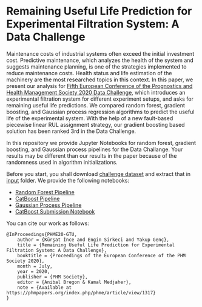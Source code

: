 # Remaining Useful Life Prediction for Experimental Filtration System: A Data Challenge

Maintenance costs of industrial systems often exceed the initial investment cost. Predictive maintenance, which analyzes the health of the system and suggests maintenance planning, is one of the strategies implemented to reduce maintenance costs. Health status and life estimation of the machinery are the most researched topics in this context. In this paper, we present our analysis for [Fifth European Conference of the Prognostics and Health Management Society 2020 Data Challenge](http://phmeurope.org/2020/data-challenge-2020), which introduces an experimental filtration system for different experiment setups, and asks for remaining useful life predictions. We compared random forest, gradient boosting, and Gaussian process regression algorithms to predict the useful life of the experimental system. With the help of a new fault-based piecewise linear RUL assignment strategy, our gradient boosting based solution has been ranked 3rd in the Data Challenge.

In this repository we provide Jupyter Notebooks for random forest, gradient boosting, and Gaussian process pipelines for the Data Challange. Your results may be different than our results in the paper because of the randomness used in algorithm initializations.

Before you start, you shall download [challenge dataset]((http://phmeurope.org/2020/data-challenge-2020)) and extract that in [input](input) folder. We provide the following notebooks:

* [Random Forest Pipeline](PHME20_RF_Pipeline.ipynb)
* [CatBoost Pipeline](PHME20_CB_Pipeline.ipynb)
* [Gaussian Process Pipeline](PHME20_GP_Pipeline.ipynb)
* [CatBoost Submission Notebook](PHME20_CB_Submission_Ready.ipynb)

You can cite our work as follows:

````
@InProceedings{PHME20-GTU,
    author = {Kürşat İnce and Engin Sirkeci and Yakup Genç},
    title = {Remaining Useful Life Prediction for Experimental Filtration System: A Data Challenge},
    booktitle = {Proceedings of the European Conference of the PHM Society 2020},
    month = July,
    year = 2020,
    publisher = {PHM Society},
    editor = {Anibal Bregon & Kamal Medjaher},
    note = {Available at https://phmpapers.org/index.php/phme/article/view/1317}
}
````
